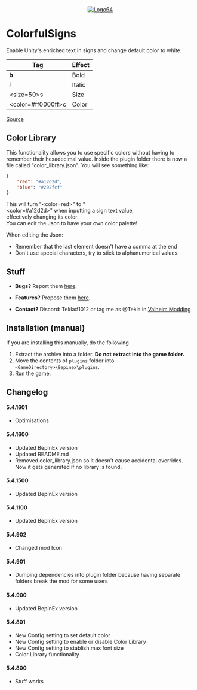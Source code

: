‎<p align="center">[![Logo64](https://user-images.githubusercontent.com/23636548/135311233-240e15b7-73b1-4d2e-b37c-b0b527338504.png)](https://ko-fi.com/tekla)</p>

# ColorfulSigns

Enable Unity's enriched text in signs and change default color to white.

| Tag                        | Effect |
| -------------------------- | ------ |
| <b>b</b>                   | Bold   |
| <i>i</i>                   | Italic |
| <size=50>s</size>          | Size   |
| <color=#ff0000ff>c</color> | Color  |

[Source](https://docs.unity3d.com/Packages/com.unity.ugui@1.0/manual/StyledText.html)

## Color Library

This functionality allows you to use specific colors without having to remember their hexadecimal value.
Inside the plugin folder there is now a file called "color_library.json". You will see something like:

```json
{
    "red": "#a12d2d",
    "blue": "#292fcf"
}
```

This will turn "<color=red>" to "<color=#a12d2d>" when inputting a sign text value, effectively changing its color. You can edit the Json to have your own color palette!

When editing the Json:

-   Remember that the last element doesn't have a comma at the end
-   Don't use special characters, try to stick to alphanumerical values.

## Stuff

-   **Bugs?** Report them [here](https://github.com/T3kla/ValMods/issues).

-   **Features?** Propose them [here](https://github.com/T3kla/ValMods/issues).

-   **Contact?** Discord: Tekla#1012 or tag me as @Tekla in [Valheim Modding](https://discord.gg/RBq2mzeu4z)

## Installation (manual)

If you are installing this manually, do the following

1. Extract the archive into a folder. **Do not extract into the game folder.**
2. Move the contents of `plugins` folder into `<GameDirectory>\Bepinex\plugins`.
3. Run the game.

## Changelog

#### 5.4.1601

-   Optimisations

#### 5.4.1600

-   Updated BepInEx version
-   Updated README.md
-   Removed color_library.json so it doesn't cause accidental overrides. Now it gets generated if no library is found.

#### 5.4.1500

-   Updated BepInEx version

#### 5.4.1100

-   Updated BepInEx version

#### 5.4.902

-   Changed mod Icon

#### 5.4.901

-   Dumping dependencies into plugin folder because having separate folders break the mod for some users

#### 5.4.900

-   Updated BepInEx version

#### 5.4.801

-   New Config setting to set default color
-   New Config setting to enable or disable Color Library
-   New Config setting to stablish max font size
-   Color Library functionality

#### 5.4.800

-   Stuff works
